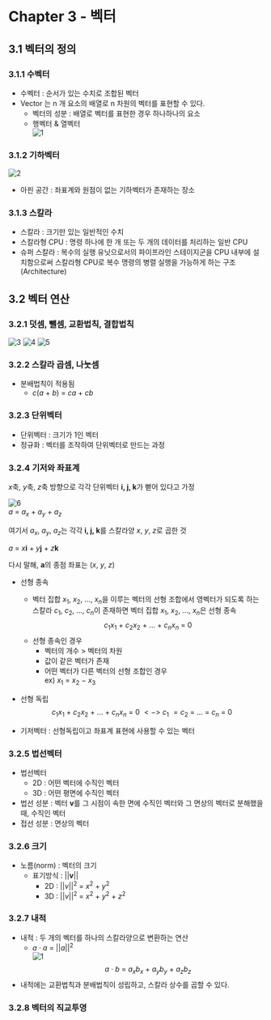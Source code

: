 # Chapter 3 - 벡터

## 3.1 벡터의 정의
### 3.1.1 수벡터
* 수벡터 : 순서가 있는 수치로 조합된 벡터
* Vector 는 n 개 요소의 배열로 n 차원의 벡터를 표현할 수 있다.
    * 벡터의 성분 : 배열로 벡터를 표현한 경우 하나하나의 요소
    * 행벡터 & 열벡터  
    ![1](https://user-images.githubusercontent.com/108336138/196837832-26594bf2-81af-4d4a-a684-0b4509c7f4b1.jpg)
    
### 3.1.2 기하벡터
![2](https://user-images.githubusercontent.com/108336138/196838086-5b16aa43-64c1-4ef9-9359-5602d39aee1c.jpg)
* 아핀 공간 : 좌표계와 원점이 없는 기하벡터가 존재하는 장소

### 3.1.3 스칼라
* 스칼라 : 크기만 있는 일반적인 수치
* 스칼라형 CPU : 명령 하나에 한 개 또는 두 개의 데이터를 처리하는 일반 CPU
* 슈퍼 스칼라 : 복수의 실행 유닛으로서의 파이프라인 스테이지군을 CPU 내부에 설치함으로써 스칼라형 CPU로 복수 명령의 병렬 실행을 가능하게 하는 구조(Architecture)

## 3.2 벡터 연산
### 3.2.1 덧셈, 뺄셈, 교환법칙, 결합법칙
![3](https://user-images.githubusercontent.com/108336138/196839174-bb4cd854-24df-4643-bd81-2cf080d54ac5.png)
![4](https://user-images.githubusercontent.com/108336138/196839172-e1cc1ea0-ebcb-4ec7-bd4b-5cf85955902c.png)
![5](https://user-images.githubusercontent.com/108336138/196839168-5a10260f-59b9-4029-881b-01a798b5c882.png)

### 3.2.2 스칼라 곱셈, 나눗셈
* 분배법칙이 적용됨
   * $c(a\ +\ b)\ =\ ca\ +\ cb$

### 3.2.3 단위벡터
* 단위벡터 : 크기가 1인 벡터
* 정규화 : 벡터를 조작하여 단위벡터로 만드는 과정

### 3.2.4 기저와 좌표계
$x$축, $y$축, $z$축 방향으로 각각 단위벡터 **i, j, k**가 뻗어 있다고 가정  

![6](https://user-images.githubusercontent.com/108336138/196839808-47aaeaa8-8547-4f9e-9546-f15f8a40c8d0.png)<br>
$a\ =\ a_x\ +\ a_y\ +\ a_z$  

여기서 $a_x,\ a_y,\ a_z$는 각각 **i, j, k**를 스칼라양 $x,\ y,\ z$로 곱한 것  

$a\ =\ x$**i** $+\ y$**j** $+\ z$**k**  

다시 말해, **a**의 종점 좌표는 $(x,\ y,\ z)$  

* 선형 종속
   * 벡터 집합 $x_1,\ x_2,\ ...,\ x_n$을 이루는 벡터의 선형 조합에서 영벡터가 되도록 하는 스칼라 $c_1,\ c_2,\ ...,\ c_n$이 존재하면 벡터 집합 $x_1,\ x_2,\ ...,\ x_n$은 선형 종속  
   $$c_1x_1\ +\ c_2x_2\ +\ ...\ +\ c_nx_n\ =\ 0$$
   * 선형 종속인 경우
      * 벡터의 개수 > 벡터의 차원
      * 값이 같은 벡터가 존재
      * 어떤 벡터가 다른 벡터의 선형 조합인 경우  
         ex) $x_1\ =\ x_2\ -\ x_3$
         
* 선형 독립
$$c_1x_1\ +\ c_2x_2\ +\ ...\ +\ c_nx_n\ =\ 0\ <->\ c_1\ = c_2\ =\ ...\ =\ c_n\ =\ 0$$
* 기저벡터 : 선형독립이고 좌표계 표현에 사용할 수 있는 벡터

### 3.2.5 법선벡터
* 법선벡터
   * 2D : 어떤 벡터에 수직인 벡터
   * 3D : 어떤 평면에 수직인 벡터
* 법선 성분 : 벡터 **v**를 그 시점이 속한 면에 수직인 벡터와 그 면상의 벡터로 분해했을 때, 수직인 벡터
* 접선 성분 : 면상의 벡터

### 3.2.6 크기
* 노름(norm) : 벡터의 크기
   * 표기방식 : \|\|**v**\|\|
      * 2D : $||v||^2\ =\ x^2\ +\ y^2$
      * 3D : $||v||^2\ =\ x^2\ +\ y^2\ +\ z^2$

### 3.2.7 내적
* 내적 : 두 개의 벡터를 하나의 스칼라양으로 변환하는 연산
   * $a\ ·\ a\ =\ ||a||^2$  <br>
![1](https://user-images.githubusercontent.com/108336138/196852426-6a750c20-36ba-48ed-a44b-766fc2f1ef64.png)  
$$a\ ·\ b\ =\ a_xb_x\ +\ a_yb_y\ +\ a_zb_z$$
* 내적에는 교환법칙과 분배법칙이 성립하고, 스칼라 상수를 곱할 수 있다.

### 3.2.8 벡터의 직교투영
